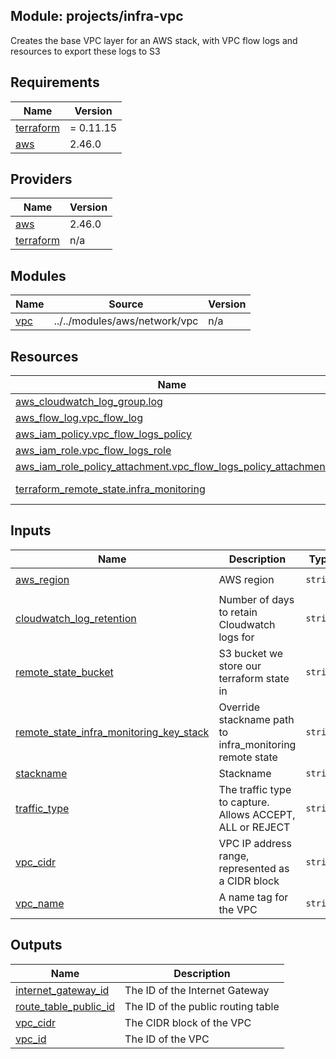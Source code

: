 ## Module: projects/infra-vpc

Creates the base VPC layer for an AWS stack, with VPC flow logs
and resources to export these logs to S3

## Requirements

| Name | Version |
|------|---------|
| <a name="requirement_terraform"></a> [terraform](#requirement\_terraform) | = 0.11.15 |
| <a name="requirement_aws"></a> [aws](#requirement\_aws) | 2.46.0 |

## Providers

| Name | Version |
|------|---------|
| <a name="provider_aws"></a> [aws](#provider\_aws) | 2.46.0 |
| <a name="provider_terraform"></a> [terraform](#provider\_terraform) | n/a |

## Modules

| Name | Source | Version |
|------|--------|---------|
| <a name="module_vpc"></a> [vpc](#module\_vpc) | ../../modules/aws/network/vpc | n/a |

## Resources

| Name | Type |
|------|------|
| [aws_cloudwatch_log_group.log](https://registry.terraform.io/providers/hashicorp/aws/2.46.0/docs/resources/cloudwatch_log_group) | resource |
| [aws_flow_log.vpc_flow_log](https://registry.terraform.io/providers/hashicorp/aws/2.46.0/docs/resources/flow_log) | resource |
| [aws_iam_policy.vpc_flow_logs_policy](https://registry.terraform.io/providers/hashicorp/aws/2.46.0/docs/resources/iam_policy) | resource |
| [aws_iam_role.vpc_flow_logs_role](https://registry.terraform.io/providers/hashicorp/aws/2.46.0/docs/resources/iam_role) | resource |
| [aws_iam_role_policy_attachment.vpc_flow_logs_policy_attachment](https://registry.terraform.io/providers/hashicorp/aws/2.46.0/docs/resources/iam_role_policy_attachment) | resource |
| [terraform_remote_state.infra_monitoring](https://registry.terraform.io/providers/hashicorp/terraform/latest/docs/data-sources/remote_state) | data source |

## Inputs

| Name | Description | Type | Default | Required |
|------|-------------|------|---------|:--------:|
| <a name="input_aws_region"></a> [aws\_region](#input\_aws\_region) | AWS region | `string` | `"eu-west-1"` | no |
| <a name="input_cloudwatch_log_retention"></a> [cloudwatch\_log\_retention](#input\_cloudwatch\_log\_retention) | Number of days to retain Cloudwatch logs for | `string` | n/a | yes |
| <a name="input_remote_state_bucket"></a> [remote\_state\_bucket](#input\_remote\_state\_bucket) | S3 bucket we store our terraform state in | `string` | n/a | yes |
| <a name="input_remote_state_infra_monitoring_key_stack"></a> [remote\_state\_infra\_monitoring\_key\_stack](#input\_remote\_state\_infra\_monitoring\_key\_stack) | Override stackname path to infra\_monitoring remote state | `string` | `""` | no |
| <a name="input_stackname"></a> [stackname](#input\_stackname) | Stackname | `string` | `""` | no |
| <a name="input_traffic_type"></a> [traffic\_type](#input\_traffic\_type) | The traffic type to capture. Allows ACCEPT, ALL or REJECT | `string` | `"REJECT"` | no |
| <a name="input_vpc_cidr"></a> [vpc\_cidr](#input\_vpc\_cidr) | VPC IP address range, represented as a CIDR block | `string` | n/a | yes |
| <a name="input_vpc_name"></a> [vpc\_name](#input\_vpc\_name) | A name tag for the VPC | `string` | n/a | yes |

## Outputs

| Name | Description |
|------|-------------|
| <a name="output_internet_gateway_id"></a> [internet\_gateway\_id](#output\_internet\_gateway\_id) | The ID of the Internet Gateway |
| <a name="output_route_table_public_id"></a> [route\_table\_public\_id](#output\_route\_table\_public\_id) | The ID of the public routing table |
| <a name="output_vpc_cidr"></a> [vpc\_cidr](#output\_vpc\_cidr) | The CIDR block of the VPC |
| <a name="output_vpc_id"></a> [vpc\_id](#output\_vpc\_id) | The ID of the VPC |
